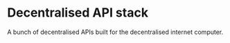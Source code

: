 # Decentralised API stack

A bunch of decentralised APIs built for the decentralised internet computer. 
